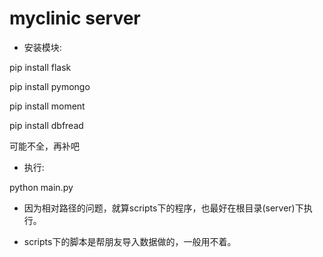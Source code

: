 # myclinic server

* 安装模块:

pip install flask

pip install pymongo

pip install moment

pip install dbfread

可能不全，再补吧

* 执行:

python main.py

* 因为相对路径的问题，就算scripts下的程序，也最好在根目录(server)下执行。

* scripts下的脚本是帮朋友导入数据做的，一般用不着。
